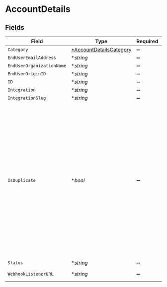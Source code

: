 # AccountDetails


## Fields

| Field                                                                                                                                                                                                                                           | Type                                                                                                                                                                                                                                            | Required                                                                                                                                                                                                                                        | Description                                                                                                                                                                                                                                     | Example                                                                                                                                                                                                                                         |
| ----------------------------------------------------------------------------------------------------------------------------------------------------------------------------------------------------------------------------------------------- | ----------------------------------------------------------------------------------------------------------------------------------------------------------------------------------------------------------------------------------------------- | ----------------------------------------------------------------------------------------------------------------------------------------------------------------------------------------------------------------------------------------------- | ----------------------------------------------------------------------------------------------------------------------------------------------------------------------------------------------------------------------------------------------- | ----------------------------------------------------------------------------------------------------------------------------------------------------------------------------------------------------------------------------------------------- |
| `Category`                                                                                                                                                                                                                                      | [*AccountDetailsCategory](../../models/shared/accountdetailscategory.md)                                                                                                                                                                        | :heavy_minus_sign:                                                                                                                                                                                                                              | N/A                                                                                                                                                                                                                                             | hris                                                                                                                                                                                                                                            |
| `EndUserEmailAddress`                                                                                                                                                                                                                           | **string*                                                                                                                                                                                                                                       | :heavy_minus_sign:                                                                                                                                                                                                                              | N/A                                                                                                                                                                                                                                             | kendall.roy@waystar-royco.com                                                                                                                                                                                                                   |
| `EndUserOrganizationName`                                                                                                                                                                                                                       | **string*                                                                                                                                                                                                                                       | :heavy_minus_sign:                                                                                                                                                                                                                              | N/A                                                                                                                                                                                                                                             | Waystar Royco                                                                                                                                                                                                                                   |
| `EndUserOriginID`                                                                                                                                                                                                                               | **string*                                                                                                                                                                                                                                       | :heavy_minus_sign:                                                                                                                                                                                                                              | N/A                                                                                                                                                                                                                                             | 3fa85f64-5717-4562-b3fc-2c963f66afa6                                                                                                                                                                                                            |
| `ID`                                                                                                                                                                                                                                            | **string*                                                                                                                                                                                                                                       | :heavy_minus_sign:                                                                                                                                                                                                                              | N/A                                                                                                                                                                                                                                             | 0496d4c2-42e6-4072-80b3-7b69bfdc76fd                                                                                                                                                                                                            |
| `Integration`                                                                                                                                                                                                                                   | **string*                                                                                                                                                                                                                                       | :heavy_minus_sign:                                                                                                                                                                                                                              | N/A                                                                                                                                                                                                                                             | BambooHR                                                                                                                                                                                                                                        |
| `IntegrationSlug`                                                                                                                                                                                                                               | **string*                                                                                                                                                                                                                                       | :heavy_minus_sign:                                                                                                                                                                                                                              | N/A                                                                                                                                                                                                                                             | bamboohr                                                                                                                                                                                                                                        |
| `IsDuplicate`                                                                                                                                                                                                                                   | **bool*                                                                                                                                                                                                                                         | :heavy_minus_sign:                                                                                                                                                                                                                              | Whether a Production Linked Account's credentials match another existing Production Linked Account. This field is `null` for Test Linked Accounts, incomplete Production Linked Accounts, and ignored duplicate Production Linked Account sets. | true                                                                                                                                                                                                                                            |
| `Status`                                                                                                                                                                                                                                        | **string*                                                                                                                                                                                                                                       | :heavy_minus_sign:                                                                                                                                                                                                                              | N/A                                                                                                                                                                                                                                             | COMPLETE                                                                                                                                                                                                                                        |
| `WebhookListenerURL`                                                                                                                                                                                                                            | **string*                                                                                                                                                                                                                                       | :heavy_minus_sign:                                                                                                                                                                                                                              | N/A                                                                                                                                                                                                                                             | https://api.merge.dev/api/integrations/webhook-listener/7fc3mee0UW8ecV4                                                                                                                                                                         |